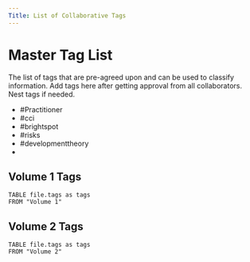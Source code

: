 ```yaml
---
Title: List of Collaborative Tags
---
```


# Master Tag List
The list of tags that are pre-agreed upon and can be used to classify information. Add tags here after getting approval from all collaborators. Nest tags if needed.

- #Practitioner 
- #cci 
- #brightspot
- #risks 
- #developmenttheory 
- 


## Volume 1 Tags

 
```dataview 
TABLE file.tags as tags
FROM "Volume 1" 
```


## Volume 2 Tags

 
```dataview 
TABLE file.tags as tags
FROM "Volume 2" 
```

